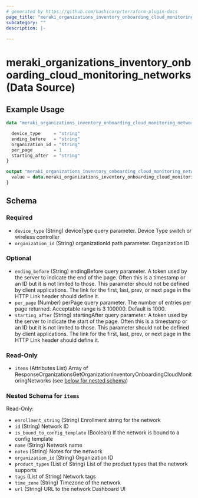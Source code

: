 ```yaml
---
# generated by https://github.com/hashicorp/terraform-plugin-docs
page_title: "meraki_organizations_inventory_onboarding_cloud_monitoring_networks Data Source - terraform-provider-meraki"
subcategory: ""
description: |-
  
---
```


# meraki_organizations_inventory_onboarding_cloud_monitoring_networks (Data Source)



## Example Usage

```terraform
data "meraki_organizations_inventory_onboarding_cloud_monitoring_networks" "example" {

  device_type     = "string"
  ending_before   = "string"
  organization_id = "string"
  per_page        = 1
  starting_after  = "string"
}

output "meraki_organizations_inventory_onboarding_cloud_monitoring_networks_example" {
  value = data.meraki_organizations_inventory_onboarding_cloud_monitoring_networks.example.items
}
```

<!-- schema generated by tfplugindocs -->
## Schema

### Required

- `device_type` (String) deviceType query parameter. Device Type switch or wireless controller
- `organization_id` (String) organizationId path parameter. Organization ID

### Optional

- `ending_before` (String) endingBefore query parameter. A token used by the server to indicate the end of the page. Often this is a timestamp or an ID but it is not limited to those. This parameter should not be defined by client applications. The link for the first, last, prev, or next page in the HTTP Link header should define it.
- `per_page` (Number) perPage query parameter. The number of entries per page returned. Acceptable range is 3 100000. Default is 1000.
- `starting_after` (String) startingAfter query parameter. A token used by the server to indicate the start of the page. Often this is a timestamp or an ID but it is not limited to those. This parameter should not be defined by client applications. The link for the first, last, prev, or next page in the HTTP Link header should define it.

### Read-Only

- `items` (Attributes List) Array of ResponseOrganizationsGetOrganizationInventoryOnboardingCloudMonitoringNetworks (see [below for nested schema](#nestedatt--items))

<a id="nestedatt--items"></a>
### Nested Schema for `items`

Read-Only:

- `enrollment_string` (String) Enrollment string for the network
- `id` (String) Network ID
- `is_bound_to_config_template` (Boolean) If the network is bound to a config template
- `name` (String) Network name
- `notes` (String) Notes for the network
- `organization_id` (String) Organization ID
- `product_types` (List of String) List of the product types that the network supports
- `tags` (List of String) Network tags
- `time_zone` (String) Timezone of the network
- `url` (String) URL to the network Dashboard UI
